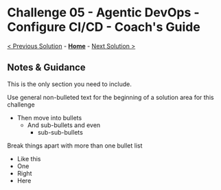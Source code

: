 # Challenge 05 - Agentic DevOps - Configure CI/CD - Coach's Guide 

[< Previous Solution](./Solution-04.md) - **[Home](./README.md)** - [Next Solution >](./Solution-06.md)

## Notes & Guidance

This is the only section you need to include.

Use general non-bulleted text for the beginning of a solution area for this challenge

- Then move into bullets
  - And sub-bullets and even
    - sub-sub-bullets

Break things apart with more than one bullet list

- Like this
- One
- Right
- Here
